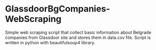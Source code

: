 # GlassdoorBgCompanies-WebScraping
Simple web scraping script that collect basic information about Belgrade companies from Glassdoor site and stores them in data.csv file.
Script is written in python with beautifulsoup4 library.

